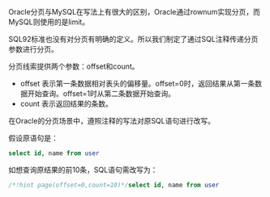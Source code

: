 Oracle分页与MySQL在写法上有很大的区别，Oracle通过rownum实现分页，而MySQL则使用的是limit。

SQL92标准也没有对分页有明确的定义。所以我们制定了通过SQL注释传递分页参数进行分页。

分页线索提供两个参数：offset和count。

- offset 表示第一条数据相对表头的偏移量。offset=0时，返回结果从第一条数据开始查询。offset=1时从第二条数据开始查询。
- count 表示返回结果的条数。

在Oracle的分页场景中，遵照注释的写法对原SQL语句进行改写。

假设原语句是：

```sql
select id, name from user
```

如想查询原结果的前10条，SQL语句需改写为：

```sql
/*!hint page(offset=0,count=10)*/select id, name from user
```